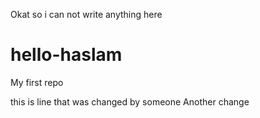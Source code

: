 





Okat so i can not write anything here 
# hello-haslam
My first repo

this is  line that was changed by someone
Another change
